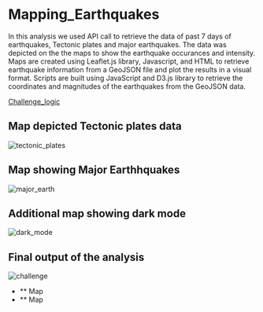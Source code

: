 # Mapping_Earthquakes
In this analysis we used API call to retrieve the data of past 7 days of earthquakes, Tectonic plates and major earthquakes. The data was depicted on the the maps to show the earthquake occurances and intensity. Maps are created using Leaflet.js library, Javascript, and HTML to retrieve earthquake information from a GeoJSON file and plot the results in a visual format. Scripts are built using JavaScript and D3.js library to retrieve the coordinates and magnitudes of the earthquakes from the GeoJSON data.

[Challenge_logic](Earthquake_Challenge/static/js/challenge_logic.js)

## Map depicted Tectonic plates data

![tectonic_plates](https://user-images.githubusercontent.com/111251560/206164894-6e54d428-6e3b-4cb8-9cf5-f1d7936caf0e.png)

## Map showing Major Earthhquakes

![major_earth](https://user-images.githubusercontent.com/111251560/206165105-3ca6b332-df0a-40cb-96b2-46fb54c9134c.png)


## Additional map showing dark mode

![dark_mode](https://user-images.githubusercontent.com/111251560/206164961-dc1c7e7a-2bb7-4996-b4b6-01e9bb95da08.png)

## Final output of the analysis

![challenge](https://user-images.githubusercontent.com/111251560/206165320-39c66b7e-8761-4642-b6ec-68f512e1948a.png)

- ** Map
- ** Map
